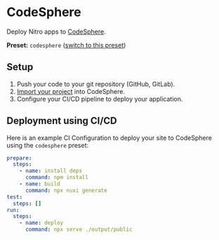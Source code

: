 # CodeSphere

Deploy Nitro apps to [CodeSphere](https://codesphere.com/).

**Preset:** `codesphere` ([switch to this preset](/deploy/#changing-the-deployment-preset))

## Setup

1. Push your code to your git repository (GitHub, GitLab).
2. [Import your project](https://codesphere.com/ide/menu/workspaces) into CodeSphere.
3. Configure your CI/CD pipeline to deploy your application.


## Deployment using CI/CD

Here is an example CI Configuration to deploy your site to CodeSphere using the `codesphere` preset:

```yaml [ci.yml]
prepare:
  steps:
    - name: install deps
      command: npm install
    - name: build
      command: npx nuxi generate
test:
  steps: []
run:
  steps:
    - name: deploy
      command: npx serve ./output/public
```
